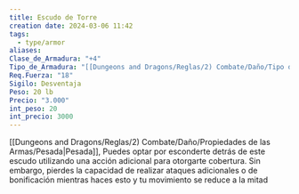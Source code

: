 ```yaml
---
title: Escudo de Torre
creation date: 2024-03-06 11:42
tags:
  - type/armor
aliases: 
Clase_de_Armadura: "+4"
Tipo_de_Armadura: "[[Dungeons and Dragons/Reglas/2) Combate/Daño/Tipo de Armadura/Escudo|Escudo]]"
Req.Fuerza: "18"
Sigilo: Desventaja
Peso: 20 lb
Precio: "3.000"
int_peso: 20
int_precio: 3000
---
```

[[Dungeons and Dragons/Reglas/2) Combate/Daño/Propiedades de las Armas/Pesada|Pesada]], Puedes optar por esconderte detrás de este escudo utilizando una acción adicional para otorgarte cobertura. Sin embargo, pierdes la capacidad de realizar ataques adicionales o de bonificación mientras haces esto y tu movimiento se reduce a la mitad